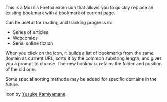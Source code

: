 This is a Mozilla Firefox extension that allows you to quickly replace an
existing bookmark with a bookmark of current page.

Can be useful for reading and tracking progress in:

* Series of articles
* Webcomics
* Serial online fiction

When you click on the icon, it builds a list of bookmarks from the
same domain as current URL, sorts it by the common substring length,
and gives you a prompt to choose.
The new bookmark retains the folder and position of the old one.

Some special sorting methods may be added for specific domains in the
future.

Icon by [Yusuke Kamiyamane](http://p.yusukekamiyamane.com).
